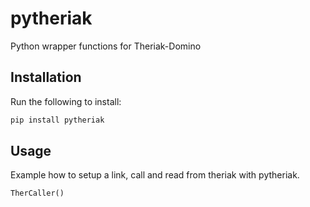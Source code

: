 # pytheriak
Python wrapper functions for Theriak-Domino

## Installation

Run the following to install:

```python
pip install pytheriak
```

## Usage

Example how to setup a link, call and read from theriak with pytheriak.
```python
TherCaller()
```
